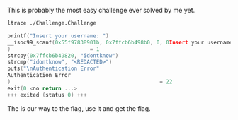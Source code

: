 This is probably the most easy challenge ever solved by me yet.

```bash
ltrace ./Challenge.Challenge
```

```C
printf("Insert your username: ")                                             = 22
__isoc99_scanf(0x55f97838901b, 0x7ffcb6b498b0, 0, 0Insert your username: idontknow
)                         = 1
strcpy(0x7ffcb6b49820, "idontknow")                                          = 0x7ffcb6b49820
strcmp("idontknow", "<REDACTED>")                                         = 40
puts("\nAuthentication Error"
Authentication Error
)                                               = 22
exit(0 <no return ...>
+++ exited (status 0) +++
```

The <REDACTED> is our way to the flag, use it and get the flag.